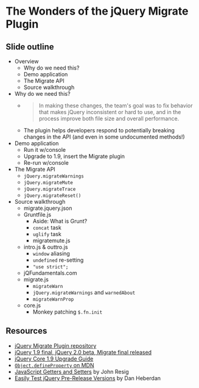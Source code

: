 # The Wonders of the jQuery Migrate Plugin

## Slide outline

- Overview
  - Why do we need this?
  - Demo application
  - The Migrate API
  - Source walkthrough
- Why do we need this?
  - > In making these changes, the team's goal was to fix behavior that makes
    > jQuery inconsistent or hard to use, and in the process improve both file
    > size and overall performance.
  - The plugin helps developers respond to potentially breaking changes in the
    API (and even in some undocumented methods!)
- Demo application
  - Run it w/console
  - Upgrade to 1.9, insert the Migrate plugin
  - Re-run w/console
- The Migrate API
  - `jQuery.migrateWarnings`
  - `jQuery.migrateMute`
  - `jQuery.migrateTrace`
  - `jQuery.migrateReset()`
- Source walkthrough
  - migrate.jquery.json
  - Gruntfile.js
    - Aside: What is Grunt?
    - `concat` task
    - `uglify` task
    - migratemute.js
  - intro.js & outtro.js
    - `window` aliasing
    - `undefined` re-setting
    - `"use strict";`
  - jQFundamentals.com
  - migrate.js
    - `migrateWarn`
    - `jQuery.migrateWarnings` and `warnedAbout`
    - `migrateWarnProp`
  - core.js
    - Monkey patching `$.fn.init`

## Resources
- [jQuery Migrate Plugin
  repository](https://github.com/jquery/jquery-migrate/)
- [jQuery 1.9 final, jQuery 2.0 beta, Migrate final
  released](http://blog.jquery.com/2013/01/15/jquery-1-9-final-jquery-2-0-beta-migrate-final-released/)
- [jQuery Core 1.9 Upgrade Guide](http://jquery.com/upgrade-guide/1.9/)
- [`Object.defineProperty` on
  MDN](https://developer.mozilla.org/en-US/docs/JavaScript/Reference/Global_Objects/Object/defineProperty)
- [JavaScript Getters and
  Setters](http://ejohn.org/blog/javascript-getters-and-setters/) by John Resig
- [Easily Test jQuery Pre-Release
  Versions](http://weblog.bocoup.com/easily-test-jquery-pre-release-versions/)
  by Dan Heberdan
